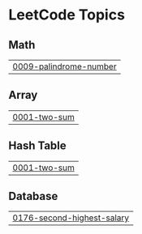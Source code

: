 

<!---LeetCode Topics Start-->
# LeetCode Topics
## Math
|  |
| ------- |
| [0009-palindrome-number](https://github.com/divyaraj-vihol/GitHub/tree/master/0009-palindrome-number) |
## Array
|  |
| ------- |
| [0001-two-sum](https://github.com/divyaraj-vihol/GitHub/tree/master/0001-two-sum) |
## Hash Table
|  |
| ------- |
| [0001-two-sum](https://github.com/divyaraj-vihol/GitHub/tree/master/0001-two-sum) |
## Database
|  |
| ------- |
| [0176-second-highest-salary](https://github.com/divyaraj-vihol/GitHub/tree/master/0176-second-highest-salary) |
<!---LeetCode Topics End-->